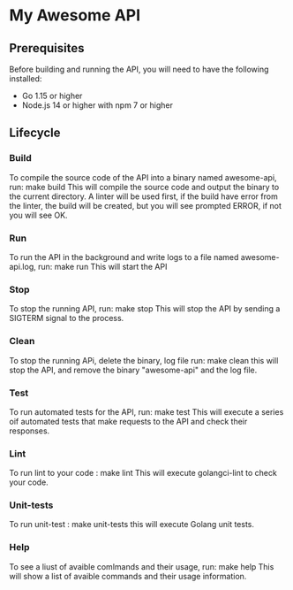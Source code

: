 # My Awesome API

## Prerequisites

Before building and running the API, you will need to have the following installed:

- Go 1.15 or higher
- Node.js 14 or higher with npm 7 or higher


## Lifecycle

### Build

To compile the source code of the API into a binary named awesome-api, run:
make build
This will compile the source code and output the binary to the current directory. A linter will be used first, if the build have error from the linter, the build will be created, but you will see prompted ERROR, if not you will see OK.
### Run

To run the API in the background and write logs to a file named awesome-api.log, run:
make run
This will start the API

### Stop

To stop the running API, run:
make stop
This will stop the API by sending a SIGTERM signal to the process.

### Clean

To stop the running APi, delete the binary, log file run:
make clean
this will stop the API, and remove the binary "awesome-api" and the log file.

### Test

To run automated tests for the API, run:
make test
This will execute a series oif automated tests that make requests to the API and check their responses.

### Lint

To run lint to your code :
make lint
This will execute golangci-lint to check your code.

### Unit-tests

To run unit-test :
make unit-tests
this will execute Golang unit tests.
### Help

To see a liust of avaible comlmands and their usage, run:
make help
This will show a list of avaible commands and their usage information.
